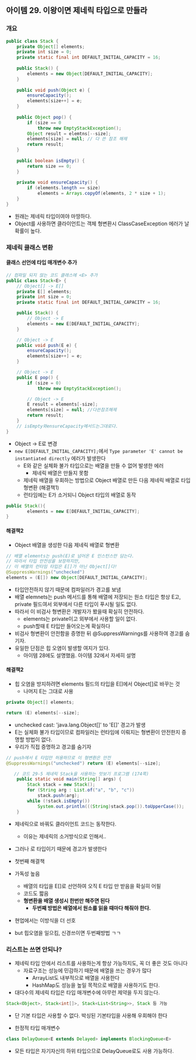 ## 아이템 29. 이왕이면 제네릭 타입으로 만들라

### 개요
```java
public class Stack {
    private Object[] elements;
    private int size = 0;
    private static final int DEFAULT_INITIAL_CAPACITY = 16;
    
    public Stack() {
        elements = new Object[DEFAULT_INITIAL_CAPACITY];
    }
    
    public void push(Object e) {
        ensureCapacity();
        elements[size++] = e;
    }
    
    public Object pop() {
        if (size == 0
            throw new EmptyStackException();
        Object result = elemtns[--size];
        elements[size] = null; // 다 쓴 참조 해제
        return result;
    }
    
    public boolean isEmpty() {
        return size == 0;
    }
    
    private void ensureCapacity() {
        if (elements.length == size)
            elements = Arrays.copyOf(elements, 2 * size + 1);
    }
}
```
- 원래는 제네릭 타입이여야 마땅하다.
- Object를 사용하면 클라이언트는 객체 형변환시 ClassCaseException 에러가 날 확률이 높다.

### 제네릭 클래스 변환

#### 클래스 선언에 타입 매개변수 추가
```java
// 컴파일 되지 않는 코드 클래스에 <E> 추가 
public class Stack<E> {
    // Object[] -> E[]
    private E[] elements;
    private int size = 0;
    private static final int DEFAULT_INITIAL_CAPACITY = 16;

    public Stack() {
        // Object -> E
        elements = new E[DEFAULT_INITIAL_CAPACITY];
    }

    // Object -> E
    public void push(E e) {
        ensureCapacity();
        elements[size++] = e;
    }

    // Object -> E
    public E pop() {
        if (size = 0)
            throw new EmptyStackException();

        // Object -> E
        E result = elements[-size];
        elements[size] = null; //다쓴참조해제 
        return result;
    }
    // isEmpty와ensureCapacity메서드는그대로다. 
}
```
- Object → E로 변경
- `new E[DEFAULT_INITIAL_CAPACITY];`에서 `Type parameter 'E' cannot be instantiated directly` 에러가 발생한다
  - E와 같은 실체화 불가 타입으로는 배열을 만들 수 없어 발생한 에러
    - 제네릭 배열은 만들지 못함
  - 제네릭 배열을 우회하는 방법으로 Object 배열로 만든 다음 제네릭 배열로 타입 형변환 (해결책1)
  - 런타임에는 E가 소거되니 Object 타입의 배열로 동작
```java
public Stack(){
		elements = new E[DEFAULT_INITIAL_CAPACITY];
}
```

#### 해결책2
- Object 배열을 생성한 다음 제네릭 배열로 형변환
```java
// 배열 elements는 push(E)로 넘어온 E 인스턴스만 담는다.
// 따라서 타입 안전성을 보장하지만,
// 이 배열의 런타임 타입은 E[]가 아닌 Object[]다!
@SuppressWarnings("unchecked")
elements = (E[]) new Object[DEFAULT_INITIAL_CAPACITY];
```
- 타입안전하지 않기 때문에 컴파일러가 경고를 보냄
- 배열 elemnets는 push 메서드를 통해 배열에 저장되는 원소 타입은 항상 E고, private 필드여서 외부에서 다른 타입이 푸시될 일도 없다.
- 따라서 이 비검사 형변환은 개발자가 봤을때 확실히 안전하다.
    - elements는 private이고 외부에서 사용할 일이 없다.
    - push할때 E 타입만 들어오는게 확실하다
- 비검사 형변환이 안전함을 증명한 뒤 @SuppressWarnings를 사용하여 경고를 숨기자.
- 유일한 단점은 힙 오염이 발생할 여지가 있다.
    - 아이템 28에도 설명했음. 아이템 32에서 자세히 설명

#### 해결책2
- 힙 오염을 방지하려면 elements 필드의 타입을 E[]에서 Object[]로 바꾸는 것
    - 나머지 E는 그대로 사용
```java
private Object[] elements;
```

```java
return (E) elements[--size];
```
- unchecked cast: 'java.lang.Object[]' to 'E[]' 경고가 발생
- E는 실체화 불가 타입이므로 컴파일러는 런타임에 이뤄지는 형변환이 안전한지 증명할 방법이 없다.
- 우리가 직접 증명하고 경고를 숨기자
```java
// push에서 E 타입만 허용하므로 이 형변환은 안전
@SuppressWarnings("unchecked") return (E) elements[--size];
```

```java
   // 코드 29-5 제네릭 Stack을 사용하는 맛보기 프로그램 (174쪽)
    public static void main(String[] args) {
        Stack stack = new Stack();
        for (String arg : List.of("a", "b", "c"))
            stack.push(arg);
        while (!stack.isEmpty())
            System.out.println(((String)stack.pop()).toUpperCase());
    }
```
- 제네릭으로 바꿔도 클라이언트 코드는 동작한다.
  - 이유는 제네릭의 소거방식으로 인해서..
- 그러나 로 타입이기 때문에 경고가 발생한다

- 첫번째 해결책
- 가독성 높음
  - 배열의 타입을 E[]로 선언하여 오직 E 타입 만 받음을 확실히 어필
  - 코드도 짧음
  - **형변환을 배열 생성시 한번만 해주면 된다**
    - **두번째 방법은 배열에서 원소를 읽을 때마다 해줘야 한다.**
- 현업에서는 이방식을 더 선호
- but 힙오염을 일으킴, 신경쓰이면 두번째방법 ㄱㄱ

### 리스트는 쓰면 안되나?
- 제네릭 타입 안에서 리스트를 사용하는게 항상 가능하지도, 꼭 더 좋은 것도 아니다
    - 자료구조는 성능에 민감하기 때문에 배열을 쓰는 경우가 많다 
      - ArrayList도 내부적으로 배열을 사용한다
      - HashMap도 성능을 높일 목적으로 배열을 사용하기도 한다.
- 대다수의 제네릭 타입은 타입 매개변수에 아무런 제약을 두지 않는다. 
```java
Stack<Object>, Stack<int[]>, Stack<List<String>>, Stack 등 가능
```
- 단 기본 타입은 사용할 수 없다. 박싱된 기본타입을 사용해 우회해야 한다

- 한정적 타입 매개변수
```java
class DelayQueue<E extends Delayed> implements BlockingQueue<E>
```
- 모든 타입은 자기자신의 하위 타입으므로 DelayQueue<Delayed>로도 사용 가능하다.